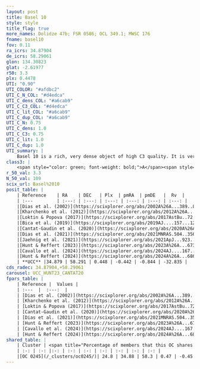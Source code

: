 ```yaml
---
layout: post
title: Basel 10
style: style
title_flag: true
more_names: Dolidze 47b; FSR 0586; OCL 349.1; MWSC 176
fname: basel10
fov: 0.11
ra_icrs: 34.87904
de_icrs: 58.29061
glon: 134.30823
glat: -2.61977
r50: 3.3
plx: 0.4478
UTI: "0.90"
UTI_COLOR: "#afdbc2"
UTI_C_N_COL: "#d4edca"
UTI_C_dens_COL: "#a6cab9"
UTI_C_C3_COL: "#d4edca"
UTI_C_lit_COL: "#a6cab9"
UTI_C_dup_COL: "#a6cab9"
UTI_C_N: 0.75
UTI_C_dens: 1.0
UTI_C_C3: 0.75
UTI_C_lit: 1.0
UTI_C_dup: 1.0
UTI_summary: |
    Basel 10 is a rich, very dense object of high C3 quality. It is very well-studied in the literature. This object shares a small percentage of members with a later reported entry.
class3: |
    <span style="color: green; font-weight: bold;">A</span><span style="color: #FFC300; font-weight: bold;">B</span>
r_50_val: 3.3
N_50_val: 109
scix_url: Basel%2010
posit_table: |
    | Reference    | RA    | DEC   | Plx  | pmRA  | pmDE   |  Rv  |
    | :---         | :---: | :---: | :---: | :---: | :---: | :---: |
    |[Dias et al. (2002)](https://scixplorer.org/abs/2002A%26A...389..871D) | 34.867 | 58.3 | -- | 1.47 | 0.35 | -32.1 |
    |[Kharchenko et al. (2012)](https://scixplorer.org/abs/2012A%26A...543A.156K) | 34.873 | 58.304 | -- | -0.75 | 1.62 | -- |
    |[Loktin & Popova (2017)](https://scixplorer.org/abs/2017AstBu..72..257L) | 34.86 | 58.3 | -- | -0.23 | 1.105 | -32.1 |
    |[Bica et al. (2019)](https://scixplorer.org/abs/2019AJ....157...12B) | 34.87 | 58.305 | -- | -- | -- | -- |
    |[Cantat-Gaudin et al. (2020)](https://scixplorer.org/abs/2020A%26A...640A...1C) | 34.878 | 58.304 | 0.442 | -0.48 | -0.815 | -- |
    |[Dias et al. (2021)](https://scixplorer.org/abs/2021MNRAS.504..356D) | 34.861 | 58.298 | 0.44 | -0.476 | -0.83 | -- |
    |[Jaehnig et al. (2021)](https://scixplorer.org/abs/2021ApJ...923..129J) | 34.862 | 58.301 | 0.473 | -0.423 | -0.796 | -- |
    |[Hunt & Reffert (2023)](https://scixplorer.org/abs/2023A%26A...673A.114H) | 34.865 | 58.294 | 0.442 | -0.449 | -0.865 | -- |
    |[Cavallo et al. (2024)](https://scixplorer.org/abs/2024AJ....167...12C) | 34.883 | 58.291 | 0.441 | -- | -- | -- |
    |[Hunt & Reffert (2024)](https://scixplorer.org/abs/2024A%26A...686A..42H) | 34.865 | 58.294 | 0.442 | -0.449 | -0.865 | -- |
    | **UCC** |34.879 | 58.291 | 0.448 | -0.442 | -0.844 | -32.835 | 
cds_radec: 34.87904,+58.29061
carousel: UCC_HUNT23_CANTAT20
fpars_table: |
    | Reference |  Values |
    | :---  |  :---:  |
    | [Dias et al. (2002)](https://scixplorer.org/abs/2002A%26A...389..871D) | `E(B-V)=0.774, Dist=1944.0, Age=7.608` |
    | [Kharchenko et al. (2012)](https://scixplorer.org/abs/2012A%26A...543A.156K) | `e_bv=0.77, distance=2000, log_age=7.6` |
    | [Loktin & Popova (2017)](https://scixplorer.org/abs/2017AstBu..72..257L) | `E(B-V)=0.768, Dmod=11.409, logt=7.559` |
    | [Cantat-Gaudin et al. (2020)](https://scixplorer.org/abs/2020A%26A...640A...1C) | `AVNN=1.66, DMNN=11.83, AgeNN=7.85` |
    | [Dias et al. (2021)](https://scixplorer.org/abs/2021MNRAS.504..356D) | `Av=2.098, Dist=2052, logage=8.466, [Fe/H]=0.104` |
    | [Hunt & Reffert (2023)](https://scixplorer.org/abs/2023A%26A...673A.114H) | `AV50=2.163, diffAV50=1.441, MOD50=11.571, logAge50=8.085` |
    | [Cavallo et al. (2024)](https://scixplorer.org/abs/2024AJ....167...12C) | `AV50=2.35, dMod50=11.73, logAge50=8.22, [Fe/H]50=0.35` |
    | [Hunt & Reffert (2024)](https://scixplorer.org/abs/2024A%26A...686A..42H) | `MassJ=681.403` |
shared_table: |
    | Cluster | <span title="Percentage of members that this OC shares with the ones listed">%</span>   | RA   | DEC   | Plx   | pmRA  | pmDE  | Rv | UTI |
    | :-: | :-: |:-: | :-: | :-: | :-: | :-: | :-: | :-: |
    |[OC 0245](/_clusters/oc0245/)| 24.8 | 34.88 | 58.3 | 0.47 | -0.45 | -0.88 | -32.83 |0.01 |
---
```

